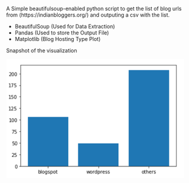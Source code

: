 <p>A Simple beautifulsoup-enabled python script to get the list of blog urls from (https://indianbloggers.org/) and outputing a csv with the list.</p>
<ul>
<li>BeautifulSoup (Used for Data Extraction)</li>
<li>Pandas (Used to store the Output File)</li>
<li>Matplotlib (Blog Hosting Type Plot)</li>
</ul>
<p>Snapshot of the visualization</p>
<img src="viz.PNG">
